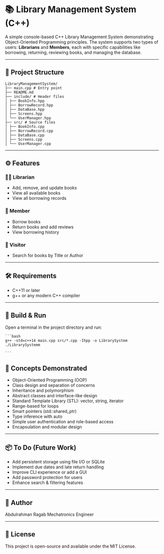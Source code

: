 # 📚 Library Management System (C++)

A simple console-based C++ Library Management System demonstrating Object-Oriented Programming principles. The system supports two types of users: **Librarians** and **Members**, each with specific capabilities like borrowing, returning, reviewing books, and managing the database.

---

## 📁 Project Structure

<pre><code>LibraryManagementSystem/
├── main.cpp # Entry point 
├── README.md 
├── include/ # Header files 
│ ├── BookInfo.hpp 
│ ├── BorrowRecord.hpp 
│ ├── DataBase.hpp 
│ ├── Screens.hpp 
│ └── UserManager.hpp 
├── src/ # Source files 
│ ├── BookInfo.cpp 
│ ├── BorrowRecord.cpp 
│ ├── DataBase.cpp 
│ ├── Screens.cpp 
│ └── UserManager.cpp </code></pre>


---

## ⚙️ Features

### 👨‍💼 Librarian
- Add, remove, and update books
- View all available books
- View all borrowing records

### 👤 Member
- Borrow books
- Return books and add reviews
- View borrowing history

### 👤 Visitor
- Search for books by Title or Author

---

## 🛠 Requirements

- C++11 or later
- g++ or any modern C++ compiler

---

## 🚀 Build & Run

Open a terminal in the project directory and run:

<pre><code>```bash
g++ -std=c++14 main.cpp src/*.cpp -Ihpp -o LibrarySystem
./LibrarySystemm

```</code></pre>

## 🧠 Concepts Demonstrated
- Object-Oriented Programming (OOP)
- Class design and separation of concerns
- Inheritance and polymorphism
- Abstract classes and interface-like design
- Standard Template Library (STL): vector, string, iterator
- Range-based for loops
- Smart pointers (std::shared_ptr)
- Type inference with auto
- Simple user authentication and role-based access
- Encapsulation and modular design

---

## 📦 To Do (Future Work)
- Add persistent storage using file I/O or SQLite
- Implement due dates and late return handling
- Improve CLI experience or add a GUI
- Add password protection for users
- Enhance search & filtering features

---

## 👤 Author
Abdulrahman Ragab
Mechatronics Engineer

---
## 📃 License
This project is open-source and available under the MIT License.

